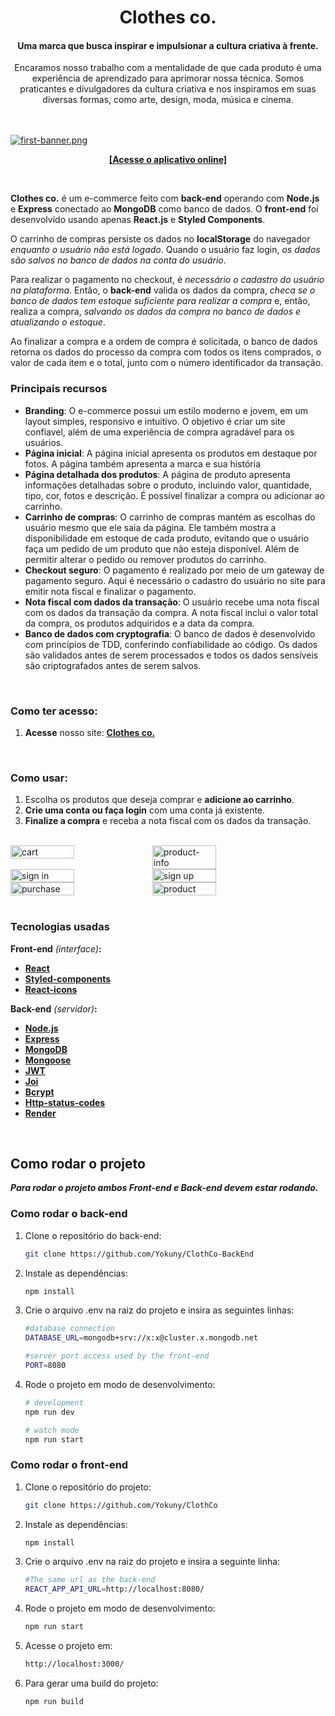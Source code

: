 
<h1 align="center">
Clothes co.
</h1>
<h4 align="center">
Uma marca que busca inspirar e impulsionar a cultura criativa à frente.
</h4>
<div align="center" >
<div align="center" style="max-width: 1050px">
Encaramos nosso trabalho com a mentalidade de que cada produto é uma experiência de aprendizado para aprimorar nossa técnica. Somos praticantes e divulgadores da cultura criativa e nos inspiramos em suas diversas formas, como arte, design, moda, música e cinema.
</div>
</div>
<br>
<br>

[![first-banner.png](./public/product-page.jpeg)](https://clothco.vercel.app/)
<br>

<div align="center">

**[[Acesse o aplicativo online]](https://clothco.vercel.app/)**

</div>
<br>

**Clothes co.** é um e-commerce feito com **back-end** operando com **Node.js** e **Express** conectado ao **MongoDB** como banco de dados. O **front-end** foi desenvolvido usando apenas **React.js** e **Styled Components**.

O carrinho de compras persiste os dados no **localStorage** do navegador _enquanto o usuário não está logado_. Quando o usuário faz login, _os dados são salvos no banco de dados na conta do usuário_.

Para realizar o pagamento no checkout, é _necessário o cadastro do usuário na plataforma_. Então, o **back-end** valida os dados da compra, _checa se o banco de dados tem estoque suficiente para realizar a compra_ e, então, realiza a compra, _salvando os dados da compra no banco de dados e atualizando o estoque_.

Ao finalizar a compra e a ordem de compra é solicitada, o banco de dados retorna os dados do processo da compra com todos os itens comprados, o valor de cada item e o total, junto com o número identificador da transação.
<br>

### Principais recursos

- **Branding**: O e-commerce possui um estilo moderno e jovem, em um layout simples, responsivo e intuitivo. O objetivo é criar um site confiavel, além de uma experiência de compra agradável para os usuários.
- **Página inicial**: A página inicial apresenta os produtos em destaque por fotos. A página também apresenta a marca e sua história
- **Página detalhada dos produtos**: A página de produto apresenta informações detalhadas sobre o produto, incluindo valor, quantidade, tipo, cor, fotos e descrição. É possível finalizar a compra ou adicionar ao carrinho.
- **Carrinho de compras**: O carrinho de compras mantém as escolhas do usuário mesmo que ele saia da página. Ele também mostra a disponibilidade em estoque de cada produto, evitando que o usuário faça um pedido de um produto que não esteja disponível. Além de permitir alterar o pedido ou remover produtos do carrinho.
- **Checkout seguro**: O pagamento é realizado por meio de um gateway de pagamento seguro. Aqui é necessário o cadastro do usuário no site para emitir nota fiscal e finalizar o pagamento.
- **Nota fiscal com dados da transação**: O usuário recebe uma nota fiscal com os dados da transação da compra. A nota fiscal inclui o valor total da compra, os produtos adquiridos e a data da compra.
- **Banco de dados com cryptografia**: O banco de dados é desenvolvido com princípios de TDD, conferindo confiabilidade ao código. Os dados são validados antes de serem processados e todos os dados sensíveis são criptografados antes de serem salvos.
<br>

### Como ter acesso:

1. **Acesse** nosso site: **[Clothes co.](https://clothco.vercel.app/)**
<br>

### Como usar:

1. Escolha os produtos que deseja comprar e **adicione ao carrinho**.
2. **Crie uma conta ou faça login** com uma conta já existente.
3. **Finalize a compra** e receba a nota fiscal com os dados da transação.
<br>

<div style="display: flex; flex-wrap: wrap;">
<img src="./public/cart.png" alt="cart" width="45%" />
<img src="./public/product-info.png" alt="product-info" width="45%" />
<img src="./public/sign-in.png" alt="sign in" width="45%" />
<img src="./public/sign-up.png" alt="sign up" width="45%" />
<img src="./public/purchase.png" alt="purchase" width="45%" />
<img src="./public/product-page.png" alt="product" width="45%" />

</div>
<br>

### Tecnologias usadas

**Front-end** _(interface)_**:**
- **[React](https://react.dev/)**
- **[Styled-components](https://styled-components.com/)**
- **[React-icons](https://react-icons.github.io/react-icons)**

**Back-end** _(servidor)_**:**
- **[Node.js](https://nodejs.org/en)**
- **[Express](https://expressjs.com/)**
- **[MongoDB](https://www.mongodb.com/)**
- **[Mongoose](https://mongoosejs.com/)**
- **[JWT](https://jwt.io/)**
- **[Joi](https://joi.dev/)**
- **[Bcrypt](https://www.npmjs.com/package/bcrypt)**
- **[Http-status-codes](https://www.npmjs.com/package/http-status-codes)**
- **[Render](https://render.com/)**
<br>

## Como rodar o projeto

**_Para rodar o projeto ambos Front-end e Back-end devem estar rodando._**

### **Como rodar o back-end**

1. Clone o repositório do back-end:
    ```bash
    git clone https://github.com/Yokuny/ClothCo-BackEnd
    ```

2. Instale as dependências:
    ```bash
    npm install
    ```

3. Crie o arquivo .env na raiz do projeto e insira as seguintes linhas:
    ```bash
    #database connection
    DATABASE_URL=mongodb+srv://x:x@cluster.x.mongodb.net

    #server port access used by the front-end
    PORT=8080
    ```

4. Rode o projeto em modo de desenvolvimento:
    ```bash
    # development
    npm run dev

    # watch mode
    npm run start
    ```

### **Como rodar o front-end**

1. Clone o repositório do projeto:
    ```bash
    git clone https://github.com/Yokuny/ClothCo
    ```

2. Instale as dependências:
    ```bash
    npm install
    ```

3. Crie o arquivo .env na raiz do projeto e insira a seguinte linha:
    ```bash
    #The same url as the back-end
    REACT_APP_API_URL=http://localhost:8080/
    ```

4. Rode o projeto em modo de desenvolvimento:
    ```bash
    npm run start
    ```

5. Acesse o projeto em:
    ```bash
    http://localhost:3000/
    ```

6. Para gerar uma build do projeto:
    ```bash
    npm run build
    ```
<br>